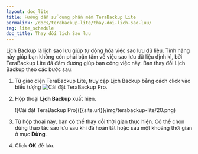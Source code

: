 ```yaml
---
layout: doc_lite
title: Hướng dẫn sử dụng phần mềm TeraBackup Lite
permalink: /docs/terabackup-lite/thay-doi-lich-sao-luu/
tag: lite_schedule
doc_title: Thay đổi lịch Sao lưu
---
```

Lịch Backup là lịch sao lưu giúp tự động hóa việc sao lưu dữ liệu. Tính năng này giúp bạn không còn phải bận tâm về việc sao lưu dữ liệu định kì, bởi TeraBackup Lite đã đảm đương giúp bạn công việc này. Bạn thay đổi Lịch Backup theo các bước sau: 

1. Từ giao diện  TeraBackup Lite, truy cập Lịch Backup bằng cách click vào biểu tượng ![Cài đặt TeraBackup Pro]({{site.url}}/img/terabackup-lite/19-1.png).
2. Hộp thoại **Lịch Backup** xuất hiện.
 
    <div class="img-responsive center" markdown="1">
    ![Cài đặt TeraBackup Pro]({{site.url}}/img/terabackup-lite/20.png)
    </div>
     
3. Từ hộp thoại này, bạn có thể thay đổi thời gian thực hiện. Có thể chọn dừng thao tác sao lưu sau khi đã hoàn tất hoặc sau một khoảng thời gian ở mục **Dừng**.   
4. Click **OK** để lưu. 